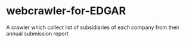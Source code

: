 # webcrawler-for-EDGAR
A crawler which collect list of subsidiaries of each company from their annual submission report 
